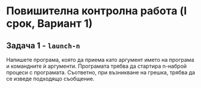 # Повишителна контролна работа (I срок, Вариант 1)

## Задача 1 - `launch-n`

Напишете програма, която да приема като аргумент името на програма и командните ѝ аргументи. Програмата трябва да стартира n-наброй процеси с програмата. Съответно, при възникване на грешка, трябва да се изведе подходящо съобщение.
